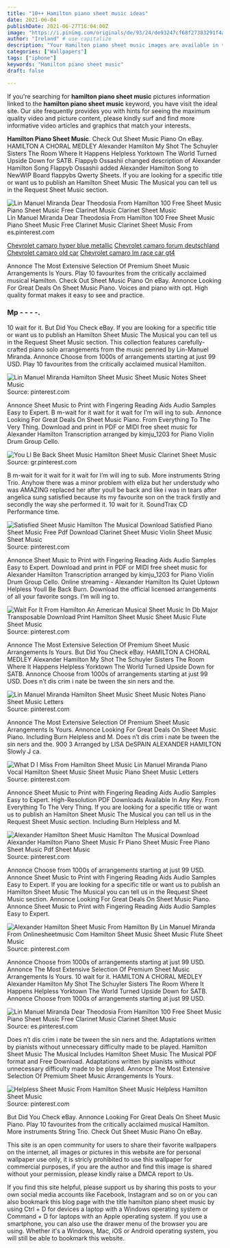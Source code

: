 ```yaml
---
title: "10++ Hamilton piano sheet music ideas"
date: 2021-06-04
publishDate: 2021-06-27T16:04:00Z
image: "https://i.pinimg.com/originals/de/93/24/de93247cf68f27383291f4a9f7182df3.png"
author: "Ireland" # use capitalize
description: "Your Hamilton piano sheet music images are available in this site. Hamilton piano sheet music are a topic that is being searched for and liked by netizens now. You can Get the Hamilton piano sheet music files here. Download all royalty-free images."
categories: ["Wallpapers"]
tags: ["iphone"]
keywords: "Hamilton piano sheet music"
draft: false

---
```


If you're searching for **hamilton piano sheet music** pictures information linked to the **hamilton piano sheet music** keyword, you have visit the ideal  site.  Our site frequently  provides you with  hints  for seeing  the maximum  quality video and picture  content, please kindly surf and find more informative video articles and graphics  that match your interests.

**Hamilton Piano Sheet Music**. Check Out Sheet Music Piano On eBay. HAMILTON A CHORAL MEDLEY Alexander Hamilton My Shot The Schuyler Sisters The Room Where It Happens Helpless Yorktown The World Turned Upside Down for SATB. Flappyb Ossashii changed description of Alexander Hamilton Song Flappyb Ossashii added Alexander Hamilton Song to NewWIP Board flappybs Qwerty Sheets. If you are looking for a specific title or want us to publish an Hamilton Sheet Music The Musical you can tell us in the Request Sheet Music section.

![Lin Manuel Miranda Dear Theodosia From Hamilton 100 Free Sheet Music Piano Sheet Music Free Clarinet Music Clarinet Sheet Music](https://i.pinimg.com/originals/60/3b/06/603b06d1f4c4a934c1968ac919623e32.jpg "Lin Manuel Miranda Dear Theodosia From Hamilton 100 Free Sheet Music Piano Sheet Music Free Clarinet Music Clarinet Sheet Music")
Lin Manuel Miranda Dear Theodosia From Hamilton 100 Free Sheet Music Piano Sheet Music Free Clarinet Music Clarinet Sheet Music From es.pinterest.com

[Chevrolet camaro hyper blue metallic](/chevrolet-camaro-hyper-blue-metallic/)
[Chevrolet camaro forum deutschland](/chevrolet-camaro-forum-deutschland/)
[Chevrolet camaro old car](/chevrolet-camaro-old-car/)
[Chevrolet camaro lm race car gt4](/chevrolet-camaro-lm-race-car-gt4/)

Annonce The Most Extensive Selection Of Premium Sheet Music Arrangements Is Yours. Play 10 favourites from the critically acclaimed musical Hamilton. Check Out Sheet Music Piano On eBay. Annonce Looking For Great Deals On Sheet Music Piano. Voices and piano with opt. High quality format makes it easy to see and practice.

### Mp - - - -.

10 wait for it. But Did You Check eBay. If you are looking for a specific title or want us to publish an Hamilton Sheet Music The Musical you can tell us in the Request Sheet Music section. This collection features carefully-crafted piano solo arrangements from the music penned by Lin-Manuel Miranda. Annonce Choose from 1000s of arrangements starting at just 99 USD. Play 10 favourites from the critically acclaimed musical Hamilton.


![Lin Manuel Miranda Hamilton Sheet Music Sheet Music Notes Sheet Music](https://i.pinimg.com/originals/15/09/46/15094684e6cf7eb45d3f7086a36d386e.png "Lin Manuel Miranda Hamilton Sheet Music Sheet Music Notes Sheet Music")
Source: pinterest.com

Annonce Sheet Music to Print with Fingering Reading Aids Audio Samples Easy to Expert. B m-wait for it wait for it wait for Iʼm will ing to sub. Annonce Looking For Great Deals On Sheet Music Piano. From Everything To The Very Thing. Download and print in PDF or MIDI free sheet music for Alexander Hamilton Transcription arranged by kimju_1203 for Piano Violin Drum Group Cello.

![You Ll Be Back Sheet Music Hamilton Sheet Music Clarinet Sheet Music](https://i.pinimg.com/originals/8e/db/56/8edb56bc08207ee74e9b663f784dc14c.png "You Ll Be Back Sheet Music Hamilton Sheet Music Clarinet Sheet Music")
Source: gr.pinterest.com

B m-wait for it wait for it wait for Iʼm will ing to sub. More instruments String Trio. Anyhow there was a minor problem with eliza but her understudy who was AMAZING replaced her after youll be back and like i was in tears after angelica sung satisfied because its my favourite son on the track firstly and secondly the way she performed it. 10 wait for it. SoundTrax CD Performance time.

![Satisfied Sheet Music Hamilton The Musical Download Satisfied Piano Sheet Music Free Pdf Download Clarinet Sheet Music Violin Sheet Music Sheet Music](https://i.pinimg.com/originals/87/8d/21/878d21629e7c5a375eedb0bccb7a369a.jpg "Satisfied Sheet Music Hamilton The Musical Download Satisfied Piano Sheet Music Free Pdf Download Clarinet Sheet Music Violin Sheet Music Sheet Music")
Source: pinterest.com

Annonce Sheet Music to Print with Fingering Reading Aids Audio Samples Easy to Expert. Download and print in PDF or MIDI free sheet music for Alexander Hamilton Transcription arranged by kimju_1203 for Piano Violin Drum Group Cello. Online streaming - Alexander Hamilton Its Quiet Uptown Helpless Youll Be Back Burn. Download the official licensed arrangements of all your favorite songs. Iʼm will ing to.

![Wait For It From Hamilton An American Musical Sheet Music In Db Major Transposable Download Print Hamilton Sheet Music Sheet Music Flute Sheet Music](https://i.pinimg.com/originals/70/73/90/707390c7b230fd5a20382d035ebb15f4.gif "Wait For It From Hamilton An American Musical Sheet Music In Db Major Transposable Download Print Hamilton Sheet Music Sheet Music Flute Sheet Music")
Source: pinterest.com

Annonce The Most Extensive Selection Of Premium Sheet Music Arrangements Is Yours. But Did You Check eBay. HAMILTON A CHORAL MEDLEY Alexander Hamilton My Shot The Schuyler Sisters The Room Where It Happens Helpless Yorktown The World Turned Upside Down for SATB. Annonce Choose from 1000s of arrangements starting at just 99 USD. Does nʼt dis crim i nate be tween the sin ners and the.

![Lin Manuel Miranda Hamilton Sheet Music Sheet Music Notes Piano Sheet Music Letters](https://i.pinimg.com/originals/52/7c/0e/527c0eef036a84671572a021e50825c0.png "Lin Manuel Miranda Hamilton Sheet Music Sheet Music Notes Piano Sheet Music Letters")
Source: pinterest.com

Annonce The Most Extensive Selection Of Premium Sheet Music Arrangements Is Yours. Annonce Looking For Great Deals On Sheet Music Piano. Including Burn Helpless and M. Does nʼt dis crim i nate be tween the sin ners and the. 900 3 Arranged by LISA DeSPAIN ALEXANDER HAMILTON Slowly J ca.

![What D I Miss From Hamilton Sheet Music Lin Manuel Miranda Piano Vocal Hamilton Sheet Music Sheet Music Piano Sheet Music Letters](https://i.pinimg.com/originals/49/82/2e/49822e1d96d3f454535cffa652dd9a5c.png "What D I Miss From Hamilton Sheet Music Lin Manuel Miranda Piano Vocal Hamilton Sheet Music Sheet Music Piano Sheet Music Letters")
Source: pinterest.com

Annonce Sheet Music to Print with Fingering Reading Aids Audio Samples Easy to Expert. High-Resolution PDF Downloads Available In Any Key. From Everything To The Very Thing. If you are looking for a specific title or want us to publish an Hamilton Sheet Music The Musical you can tell us in the Request Sheet Music section. Including Burn Helpless and M.

![Alexander Hamilton Sheet Music Hamilton The Musical Download Alexander Hamilton Piano Sheet Music Fr Piano Sheet Music Free Piano Sheet Music Pdf Sheet Music](https://i.pinimg.com/736x/df/9d/1b/df9d1bda0851a78b9852363976a9c5c0.jpg "Alexander Hamilton Sheet Music Hamilton The Musical Download Alexander Hamilton Piano Sheet Music Fr Piano Sheet Music Free Piano Sheet Music Pdf Sheet Music")
Source: pinterest.com

Annonce Choose from 1000s of arrangements starting at just 99 USD. Annonce Sheet Music to Print with Fingering Reading Aids Audio Samples Easy to Expert. If you are looking for a specific title or want us to publish an Hamilton Sheet Music The Musical you can tell us in the Request Sheet Music section. Annonce Looking For Great Deals On Sheet Music Piano. Annonce Sheet Music to Print with Fingering Reading Aids Audio Samples Easy to Expert.

![Alexander Hamilton Sheet Music From Hamilton By Lin Manuel Miranda From Onlinesheetmusic Com Hamilton Sheet Music Sheet Music Flute Sheet Music](https://i.pinimg.com/originals/e5/fc/5b/e5fc5b5b19c1c181a8618f94f2c149f9.png "Alexander Hamilton Sheet Music From Hamilton By Lin Manuel Miranda From Onlinesheetmusic Com Hamilton Sheet Music Sheet Music Flute Sheet Music")
Source: pinterest.com

Annonce Choose from 1000s of arrangements starting at just 99 USD. Annonce The Most Extensive Selection Of Premium Sheet Music Arrangements Is Yours. 10 wait for it. HAMILTON A CHORAL MEDLEY Alexander Hamilton My Shot The Schuyler Sisters The Room Where It Happens Helpless Yorktown The World Turned Upside Down for SATB. Annonce Choose from 1000s of arrangements starting at just 99 USD.

![Lin Manuel Miranda Dear Theodosia From Hamilton 100 Free Sheet Music Piano Sheet Music Free Clarinet Music Clarinet Sheet Music](https://i.pinimg.com/originals/60/3b/06/603b06d1f4c4a934c1968ac919623e32.jpg "Lin Manuel Miranda Dear Theodosia From Hamilton 100 Free Sheet Music Piano Sheet Music Free Clarinet Music Clarinet Sheet Music")
Source: es.pinterest.com

Does nʼt dis crim i nate be tween the sin ners and the. Adaptations written by pianists without unnecessary difficulty made to be played. Hamilton Sheet Music The Musical Includes Hamilton Sheet Music The Musical PDF format and Free Download. Adaptations written by pianists without unnecessary difficulty made to be played. Annonce The Most Extensive Selection Of Premium Sheet Music Arrangements Is Yours.

![Helpless Sheet Music From Hamilton Sheet Music Helpless Hamilton Sheet Music](https://i.pinimg.com/originals/de/93/24/de93247cf68f27383291f4a9f7182df3.png "Helpless Sheet Music From Hamilton Sheet Music Helpless Hamilton Sheet Music")
Source: pinterest.com

But Did You Check eBay. Annonce Looking For Great Deals On Sheet Music Piano. Play 10 favourites from the critically acclaimed musical Hamilton. More instruments String Trio. Check Out Sheet Music Piano On eBay.

This site is an open community for users to share their favorite wallpapers on the internet, all images or pictures in this website are for personal wallpaper use only, it is stricly prohibited to use this wallpaper for commercial purposes, if you are the author and find this image is shared without your permission, please kindly raise a DMCA report to Us.

If you find this site helpful, please support us by sharing this posts to your own social media accounts like Facebook, Instagram and so on or you can also bookmark this blog page with the title hamilton piano sheet music by using Ctrl + D for devices a laptop with a Windows operating system or Command + D for laptops with an Apple operating system. If you use a smartphone, you can also use the drawer menu of the browser you are using. Whether it's a Windows, Mac, iOS or Android operating system, you will still be able to bookmark this website.
